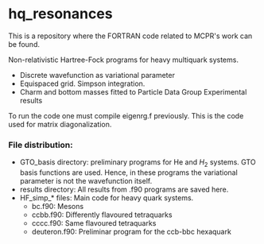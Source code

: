 # hq_resonances
This is a repository where the FORTRAN code related to MCPR's work can be found.

Non-relativistic Hartree-Fock programs for heavy multiquark systems.
*   Discrete wavefunction as variational parameter
*   Equispaced grid. Simpson integration.
*   Charm and bottom masses fitted to Particle Data Group Experimental results

To run the code one must compile eigenrg.f previously. This is the code used for matrix diagonalization.

### File distribution:
*   GTO_basis directory: preliminary programs for He and $H_2$ systems. GTO basis functions are used. Hence, in these programs the variational parameter is not the wavefunction itself.
*   results directory: All results from .f90 programs are saved here.
*   HF_simp_* files: Main code for heavy quark systems.
    *   bc.f90: Mesons
    *   ccbb.f90: Differently flavoured tetraquarks
    *   cccc.f90: Same flavoured tetraquarks
    *   deuteron.f90: Preliminar program for the ccb-bbc hexaquark